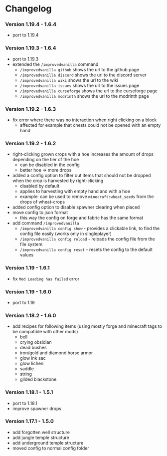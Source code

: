 # Changelog

### Version 1.19.4 - 1.6.4
 - port to 1.19.4

### Version 1.19.3 - 1.6.4
 - port to 1.19.3
 - extended the `/improvedvanilla` command
   - `/improvedvanilla github` shows the url to the github page
   - `/improvedvanilla discord` shows the url to the discord server
   - `/improvedvanilla wiki` shows the url to the wiki
   - `/improvedvanilla issues` shows the url to the issues page
   - `/improvedvanilla curseforge` shows the url to the curseforge page
   - `/improvedvanilla modrinth` shows the url to the modrinth page

### Version 1.19.2 - 1.6.3
 - fix error where there was no interaction when right clicking on a block
   - affected for example that chests could not be opened with an empty hand 

### Version 1.19.2 - 1.6.2
 - right-clicking grown crops with a hoe increases the amount of drops depending on the tier of the hoe
   - can be disabled in the config
   - better hoe => more drops
- added a config option to filter out items that should not be dropped when the crop is harvested by right-clicking
  - disabled by default
  - applies to harvesting with empty hand and with a hoe
  - example: can be used to remove `minecraft:wheat_seeds` from the drops of wheat-crops
- added config option to disable spawner clearing when placed
 - move config to json format
   - this way the config on forge and fabric has the same format
 - add command `/improvedvanilla`
   - `/improvedvanilla config show` - provides a clickable link, to find the config file easily (works only in singleplayer)
   - `/improvedvanilla config reload` - reloads the config file from the file system
   - `/improvedvanilla config reset` - resets the config to the default values

### Version 1.19 - 1.6.1
 - fix `Mod Loading has failed` error

### Version 1.19 - 1.6.0
 - port to 1.19

### Version 1.18.2 - 1.6.0
 - add recipes for following items (using mostly forge and minecraft tags to be compatible with other mods)
     - bell
     - crying obsidian
     - dead bushes
     - iron/gold and diamond horse armor
     - glow ink sac
     - glow lichen
     - saddle
     - string
     - gilded blackstone

### Version 1.18.1 - 1.5.1
 - port to 1.18.1
 - improve spawner drops

### Version 1.17.1 - 1.5.0
 - add forgotten well structure
 - add jungle temple structure
 - add underground temple structure
 - moved config to normal config folder
 
